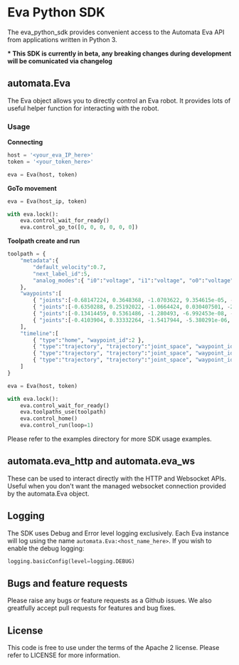 # Eva Python SDK

The eva_python_sdk provides convenient access to the Automata Eva API from applications written in Python 3.

__* This SDK is currently in beta, any breaking changes during development will be comunicated via changelog__

## automata.Eva

The Eva object allows you to directly control an Eva robot. It provides lots of useful helper function for interacting with the robot.

### Usage

**Connecting**
```python
host = '<your_eva_IP_here>'
token = '<your_token_here>'

eva = Eva(host, token)
```

**GoTo movement**
```python
eva = Eva(host_ip, token)

with eva.lock():
    eva.control_wait_for_ready()
    eva.control_go_to([0, 0, 0, 0, 0, 0])
```

**Toolpath create and run**
```python
toolpath = {
    "metadata":{
        "default_velocity":0.7,
        "next_label_id":5,
        "analog_modes":{ "i0":"voltage", "i1":"voltage", "o0":"voltage", "o1":"voltage" }
    },
    "waypoints":[
        { "joints":[-0.68147224, 0.3648368, -1.0703622, 9.354615e-05, -2.4358354, -0.6813218], "label_id":3 },
        { "joints":[-0.6350288, 0.25192022, -1.0664424, 0.030407501, -2.2955494, -0.615318], "label_id":2 },
        { "joints":[-0.13414459, 0.5361486, -1.280493, -6.992453e-08, -2.3972468, -0.13414553], "label_id":1 },
        { "joints":[-0.4103904, 0.33332264, -1.5417944, -5.380291e-06, -1.9328799, -0.41031334], "label_id":4 }
    ],
    "timeline":[
        { "type":"home", "waypoint_id":2 },
        { "type":"trajectory", "trajectory":"joint_space", "waypoint_id":1 },
        { "type":"trajectory", "trajectory":"joint_space", "waypoint_id":0 },
        { "type":"trajectory", "trajectory":"joint_space", "waypoint_id":2 }
    ]
}

eva = Eva(host, token)

with eva.lock():
    eva.control_wait_for_ready()
    eva.toolpaths_use(toolpath)
    eva.control_home()
    eva.control_run(loop=1)
```

Please refer to the examples directory for more SDK usage examples.


## automata.eva_http and automata.eva_ws

These can be used to interact directly with the HTTP and Websocket APIs. Useful when you don't want the managed websocket connection provided by the automata.Eva object.

## Logging

The SDK uses Debug and Error level logging exclusively. Each Eva instance will log using the name `automata.Eva:<host_name_here>`. If you wish to enable the debug logging:

```python
logging.basicConfig(level=logging.DEBUG)
```

## Bugs and feature requests

Please raise any bugs or feature requests as a Github issues. We also greatfully accept pull requests for features and bug fixes.

## License

This code is free to use under the terms of the Apache 2 license. Please refer to LICENSE for more information.
